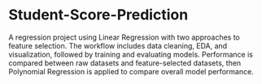 # Student-Score-Prediction
A regression project using Linear Regression with two approaches to feature selection. The workflow includes data cleaning, EDA, and visualization, followed by training and evaluating models. Performance is compared between raw datasets and feature-selected datasets, then Polynomial Regression is applied to compare overall model performance.
